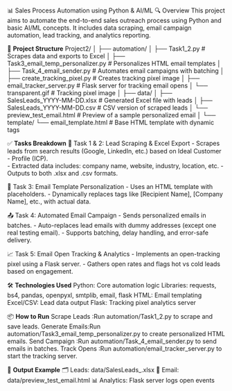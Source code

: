 📊 Sales Process Automation using Python & AI/ML
🔍 Overview
This project aims to automate the end-to-end sales outreach process using Python and basic AI/ML concepts. It includes data scraping, email campaign automation, lead tracking, and analytics reporting.

📁 **Project Structure**
Project2/
│
├── automation/
│   ├── Task1_2.py                     # Scrapes data and exports to Excel
│   ├── Task3_email_temp_personalizer.py  # Personalizes HTML email templates
│   ├── Task_4_email_sender.py        # Automates email campaigns with batching
│   ├── create_tracking_pixel.py      # Creates tracking pixel image
│   ├── email_tracker_server.py       # Flask server for tracking email opens
│   └── transparent.gif               # Tracking pixel image
│
├── data/
│   ├── SalesLeads_YYYY-MM-DD.xlsx    # Generated Excel file with leads
│   ├── SalesLeads_YYYY-MM-DD.csv     # CSV version of scraped leads
│   └── preview_test_email.html       # Preview of a sample personalized email
│
└── template/
    └── email_template.html           # Base HTML template with dynamic tags

✅ **Tasks Breakdown**
  📌 Task 1 & 2: Lead Scraping & Excel Export
        - Scrapes leads from search results (Google, LinkedIn, etc.) based on Ideal Customer 
        - Profile (ICP).   
        - Extracted data includes: company name, website, industry, location, etc. 
        - Outputs to both .xlsx and .csv formats.
  
  📨 Task 3: Email Template Personalization
        - Uses an HTML template with placeholders.
        - Dynamically replaces tags like [Recipient Name], [Company Name], etc., with actual 
          data.
  
  📤 Task 4: Automated Email Campaign
        - Sends personalized emails in batches.
        - Auto-replaces lead emails with dummy addresses (except one real testing email).
        - Supports batching, delay handling, and error-safe delivery.
  
  📈 Task 5: Email Open Tracking & Analytics
        - Implements an open-tracking pixel using a Flask server.
        - Gathers open rates and flags hot vs cold leads based on engagement.
  
🛠️ **Technologies Used**
      Python: Core automation logic
      Libraries: requests, bs4, pandas, openpyxl, smtplib, email, flask
      HTML: Email templating 
      Excel/CSV: Lead data output
      Flask: Tracking pixel analytics server
  
📦 **How to Run**
  Scrape Leads   :Run automation/Task1_2.py to scrape and save leads.
  Generate Emails:Run automation/Task3_email_temp_personalizer.py to create personalized HTML 
                  emails.
  Send Campaign  :Run automation/Task_4_email_sender.py to send emails in batches.
  Track Opens    :Run automation/email_tracker_server.py to start the tracking server.

🎯 **Output Example**
    🗂  Leads: data/SalesLeads_<timestamp>.xlsx
    💌 Email: data/preview_test_email.html
    📊 Analytics: Flask server logs open events
